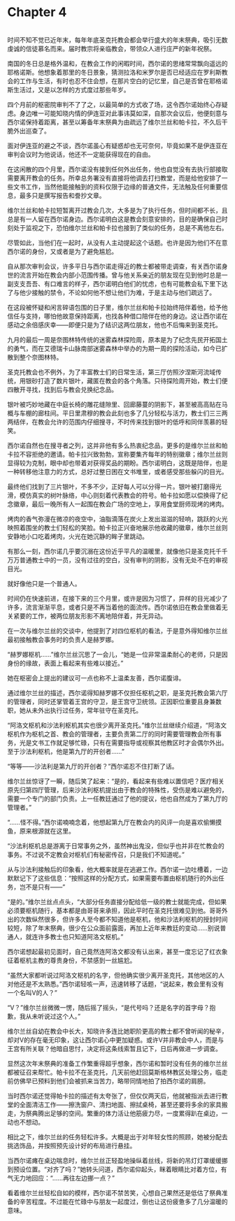 # Chapter 4

<br>
时间不知不觉已近年末，每年年底圣克托教会都会举行盛大的年末祭典，吸引无数虔诚的信徒慕名而来。届时教宗将亲临教会，带领众人进行庄严的新年祝祭。

南国的冬日总是格外温和，在教会工作的闲暇时间，西尔诺的思绪常常飘向遥远的耶格诺斯。他想象着那里的冬日景象，猜测拉洛和米罗尔是否已经适应在罗利斯教会的工作与生活，有时也忍不住会想，在那片空白的记忆里，自己是否曾在耶格诺斯生活过，又是以怎样的方式度过那些年岁。

四个月前的枢密院审判不了了之，以最简单的方式收了场，这令西尔诺始终心存疑虑。身边唯一可能知晓内情的伊连亚对此事讳莫如深，自那次会议后，他便刻意与西尔诺保持着距离，甚至以筹备年末祭典为由疏远了维尔兰丝和帕卡拉，不久后干脆外出巡查了。

面对伊连亚的避之不谈，西尔诺虽心有疑惑却也无可奈何，毕竟如果不是伊连亚在审判会议时为他说话，他还不一定能获得现在的自由。

在这闲散的四个月里，西尔诺没有接到任何外出任务，他也自觉没有去执行部接取需要离开教会的任务。所幸总务署没有直接将他调去打扫教堂，而是给他安排了一些文书工作，当然他能接触到的资料仅限于边缘的普通文件，无法触及任何重要信息，最多只是撰写报告和誊抄文章。

维尔兰丝和帕卡拉短暂离开过教会几次，大多是为了执行任务，但时间都不长，且总是有一人留在西尔诺身边。西尔诺明白这是教会刻意安排的，目的是确保自己时刻处于监视之下，恐怕维尔兰丝和帕卡拉也接到了类似的任务，总是不离他左右。

尽管如此，当他们在一起时，从没有人主动提起这个话题。也许是因为他们不在意西尔诺的身份，又或者是为了避免尴尬。

自从那次审判会议，许多平日与西尔诺走得近的教士都被带走调查，有关西尔诺身世的流言开始在教会内部小范围传播。曾与他关系亲近的朋友现在见到他时总是一副支支吾吾、有口难言的样子，西尔诺明白他们的忧虑，也有可能教会私下里下达了与他少接触的禁令，不论如何他不想让他们为难，于是主动与他们疏远了。

在这段被怀疑和闲言碎语包围的日子里，维尔兰丝和帕卡拉始终陪伴着他，给予他信任与支持，哪怕他故意保持距离，也找各种借口陪伴在他的身边。这让西尔诺在感动之余倍感庆幸——即便只是为了结识这两位朋友，他也不后悔来到圣克托。

九月的最后一周是奈图林特传统的迷雾森林探险周，原本是为了纪念先民开拓国土的勇气，而在艾德瑞卡山脉南部迷雾森林中举办的为期一周的探险活动，如今已扩散到整个奈图林特。

圣克托教会也不例外，为了丰富教士们的日常生活，第三厅仿照汐涅斯河流域传统，用银砂打造了数片银叶，藏匿在教会的各个角落。只待探险周开始，教士们便四散开寻找，找到后与教会兑换纪念品。

银叶被巧妙地藏在中庭长椅的雕花缝隙里、回廊藤蔓的阴影下，甚至被高高贴在马概与车棚的廊柱间。平日里肃穆的教会此刻也多了几分轻松与活力，教士们三三两两结伴，在教会允许的范围内仔细搜寻，不时传来找到银叶的低呼和同伴羡慕的轻笑。

西尔诺自然也在搜寻者之列，这并非他有多么热衷纪念品，更多的是维尔兰丝和帕卡拉不容拒绝的邀请。帕卡拉兴致勃勃，宣称要集齐每年的特别徽章；维尔兰丝则显得较为克制，眼中却也带着对获得奖品的期盼。西尔诺明白，这既是陪伴，也是一种转移他注意力的方式，总好过整日困在文书堆里，或者感受那些躲闪的目光。

最终他们找到了三片银叶，不多不少，正好每人可以分得一片。银叶被打磨得光滑，模仿真实的树叶脉络，中心则刻着代表教会的符号。帕卡拉如愿以偿换得了纪念徽章，最后一晚所有人一起围在教会广场的空地上，享用食堂厨师现烤的烤肉。

烤肉的香气弥漫在微凉的夜空中，油脂滴落在炭火上发出滋滋的轻响，跳跃的火光映照着围坐的教士们轻松的笑脸。帕卡拉正兴奋地展示他收藏的徽章，维尔兰丝则安静地小口吃着烤肉，火光在她沉静的眸子里跳动。

有那么一刻，西尔诺几乎要沉溺在这份近乎平凡的温暖里，就像他只是圣克托千千万万普通教士中的一员，没有过往的空白，没有审判的阴影，没有无处不在的审视目光。

就好像他只是一个普通人。

时间仍在快速前进，在接下来的三个月里，或许是因为习惯了，异样的目光减少了许多，流言渐渐平息，或者只是不再当着他的面流传。西尔诺依旧在教会里做着无关紧要的工作，被两位朋友形影不离地陪伴着，并无异动。

在一次与维尔兰丝的交谈中，他提到了对四位枢机的看法，于是意外得知维尔兰丝最初接触教会事务时的负责人是赫罗娜。

“赫罗娜枢机……”维尔兰丝沉思了一会儿，“她是一位非常温柔耐心的老师，只是因身份的缘故，表面上看起来有些难以接近。”

她在枢密会上提出的建议可一点也称不上温柔友善，西尔诺腹诽。

通过维尔兰丝的描述，西尔诺得知赫罗娜不仅担任枢机之职，是圣克托教会第六厅的管理者，同时还掌管着王宫的守卫，是王宫守卫统领。正因职位重要且身兼数职，她从未外出执行过任务，常年驻守在圣克托。

“阿洛文枢机和沙法利枢机其实也很少离开圣克托。”维尔兰丝继续介绍道，“阿洛文枢机作为枢机之首、教会的管理者，主要负责第二厅的同时需要管理教会所有事务，光是文书工作就足够忙碌，只有在需要指导或视察其他教区时才会偶尔外出。至于沙法利枢机，他是第九厅的开创者……”

“等等——沙法利是第九厅的开创者？”西尔诺忍不住打断了话。

维尔兰丝惊讶了一瞬，随后笑了起来：“是的，看起来有些难以置信吧？医疗相关原先归第四厅管理，后来沙法利枢机提出由于教会的特殊性，受伤是难以避免的，需要一个专门的部门负责。上一任教廷通过了他的提议，他也自然成为了第九厅的管理者。”

“……怪不得。”西尔诺喃喃念着，他想起第九厅在教会内的风评一向是喜欢偷懒摸鱼，原来根源就在这里。

“沙法利枢机总是游离于日常事务之外，虽然神出鬼没，但似乎也并非在忙教会的事务。不过说不定教会对枢机们有秘密传召，只是我们不知道呢。”

从与沙法利接触后的印象看，他大概率就是在逃避工作。西尔诺一边吐槽着，一边默默记下了这些信息：“按照这样的分配方式，如果需要布置由枢机随行的外出任务，岂不是只有——”

“是的。”维尔兰丝点点头，“大部分任务直接分配给低一级的教士就能完成，但如果必须要枢机随行，基本都是由哥哥来承担，因此平时在圣克托很难见到他。哥哥外出的次数纵然很多，但许多人至今都不知道他是枢机，他和沙法利枢机的授封时间较短，除了年末祭典，很少在公众面前露面，再加上近年来教廷的变动……别说普通人，就连许多教士也只知道阿洛文枢机。”

西尔诺想起最初见面时，自己竟然连阿洛文都没有认出来，甚至一度忘记了红衣象征着枢机主教的尊贵身份，不禁感到一丝尴尬。

“虽然大家都听说过阿洛文枢机的名字，但他确实很少离开圣克托，其他地区的人对他还是不太熟悉。”西尔诺轻咳一声，迅速转移了话题，“说起来，教会里有没有一个名叫V的人？”

“V？”维尔兰丝微微一愣，随后摇了摇头，“是代号吗？还是名字的首字母？抱歉，我从未听说过这个人。”

维尔兰丝自幼在教会中长大，知晓许多连比她职阶更高的教士都不曾听闻的秘辛，却对V的存在毫无印象，这让西尔诺心中更加疑惑。或许V并非教会中人，而是与王宫有所关联？他暗自思忖，决定将这条线索暂且记下，日后再做进一步调查。

显然这次年末祭典的准备工作繁重得超乎想象，西尔诺和暂时没有任务的维尔兰丝都被征召来帮忙。帕卡拉不在圣克托，几天前他赶回莫斯格林教区处理公务，临走前仿佛早已预料到他们会被抓来当苦力，略带同情地拍了拍西尔诺的肩膀。

当时西尔诺还觉得帕卡拉的描述有太夸张了，但仅仅两天后，他就被指派去进行教堂的全面清洁工作——擦洗窗户、清扫地面、擦拭桌椅，甚至还要将多余的家具搬走，为祭典腾出足够的空间。繁重的体力活让他筋疲力尽，一度累得趴在桌边，一动也不想动。

相比之下，维尔兰丝的任务轻松许多。大概是出于对年轻女性的照顾，她被分配去挑选饰品，并按照预先设计好的布局进行悬挂。

当西尔诺瘫在桌边喘息时，维尔兰丝正轻盈地操纵着丝线，将新的吊灯灯罩缓缓挪到预设位置。“对齐了吗？”她转头问道，西尔诺仰起头，眯着眼睛比对着方位，有气无力地回应：“……再往左边挪一点？”

看着维尔兰丝轻松自如的模样，西尔诺不禁苦笑，心想自己果然还是低估了祭典准备的辛苦程度。不过能在忙碌中与朋友一起度过，倒也让这份疲惫多了几分温暖的意味。
